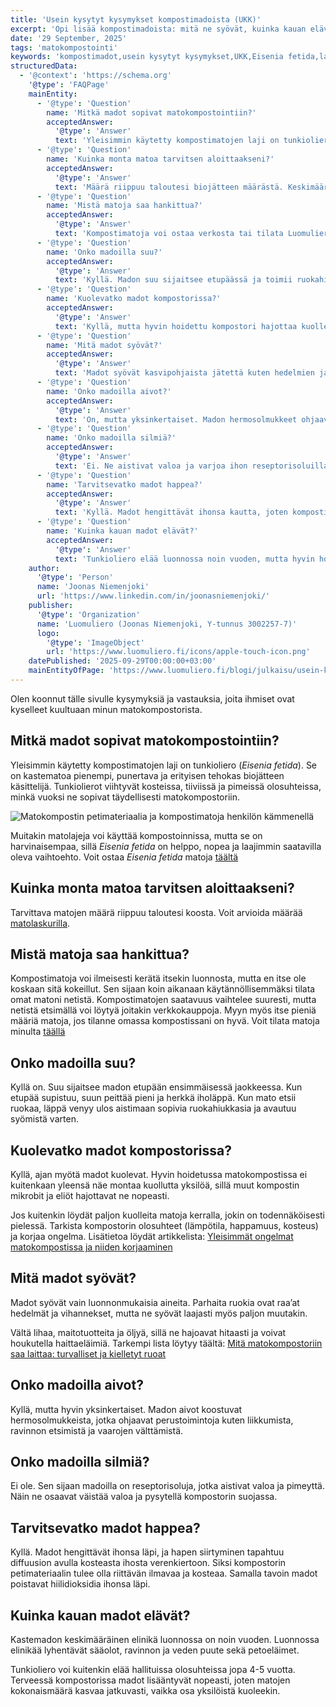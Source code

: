 ```yaml
---
title: 'Usein kysytyt kysymykset kompostimadoista (UKK)'
excerpt: 'Opi lisää kompostimadoista: mitä ne syövät, kuinka kauan elävät ja mistä niitä saa hankittua.'
date: '29 September, 2025'
tags: 'matokompostointi'
keywords: 'kompostimadot,usein kysytyt kysymykset,UKK,Eisenia fetida,lajikkeet,ravinto,elinikä,lisääntyminen,aistit,hoito,ruokinta,hapen tarve,elinolot,madon anatomia,aloittelija,matokompostointi,kotikompostointi,tietopaketti,harrastus,ympäristöhyödyt,vinkit'
structuredData:
  - '@context': 'https://schema.org'
    '@type': 'FAQPage'
    mainEntity:
      - '@type': 'Question'
        name: 'Mitkä madot sopivat matokompostointiin?'
        acceptedAnswer:
          '@type': 'Answer'
          text: 'Yleisimmin käytetty kompostimatojen laji on tunkioliero (Eisenia fetida), joka on pienempi ja tehokkaampi kuin tavallinen kastemato. Se viihtyy kosteissa ja pimeissä olosuhteissa ja on siksi ihanteellinen matokompostointiin.'
      - '@type': 'Question'
        name: 'Kuinka monta matoa tarvitsen aloittaakseni?'
        acceptedAnswer:
          '@type': 'Answer'
          text: 'Määrä riippuu taloutesi biojätteen määrästä. Keskimäärin 100–200 matoa riittää pienen kotitalouden kompostoriin. Tarkemman arvion voi laskea Luomulieron matolaskurilla.'
      - '@type': 'Question'
        name: 'Mistä matoja saa hankittua?'
        acceptedAnswer:
          '@type': 'Answer'
          text: 'Kompostimatoja voi ostaa verkosta tai tilata Luomulierolta. Tunkiolieroja ei yleensä löydy luonnosta helposti, joten valmiin erän tilaaminen on helpoin tapa aloittaa.'
      - '@type': 'Question'
        name: 'Onko madoilla suu?'
        acceptedAnswer:
          '@type': 'Answer'
          text: 'Kyllä. Madon suu sijaitsee etupäässä ja toimii ruokahiukkasten aistimiseen ja nielemiseen. Suuta peittää pieni iholäppä, joka avautuu syödessä.'
      - '@type': 'Question'
        name: 'Kuolevatko madot kompostorissa?'
        acceptedAnswer:
          '@type': 'Answer'
          text: 'Kyllä, mutta hyvin hoidettu kompostori hajottaa kuolleet yksilöt nopeasti. Jos löydät paljon kuolleita matoja, tarkista lämpötila, kosteus ja happamuus.'
      - '@type': 'Question'
        name: 'Mitä madot syövät?'
        acceptedAnswer:
          '@type': 'Answer'
          text: 'Madot syövät kasvipohjaista jätettä kuten hedelmien ja vihannesten kuoria, kahvinporoja ja teepusseja. Liha, maitotuotteet ja öljyt on syytä välttää.'
      - '@type': 'Question'
        name: 'Onko madoilla aivot?'
        acceptedAnswer:
          '@type': 'Answer'
          text: 'On, mutta yksinkertaiset. Madon hermosolmukkeet ohjaavat liikettä, ravinnon etsimistä ja vaarojen väistämistä.'
      - '@type': 'Question'
        name: 'Onko madoilla silmiä?'
        acceptedAnswer:
          '@type': 'Answer'
          text: 'Ei. Ne aistivat valoa ja varjoa ihon reseptorisoluilla ja pysyttelevät pimeässä valoa vältellen.'
      - '@type': 'Question'
        name: 'Tarvitsevatko madot happea?'
        acceptedAnswer:
          '@type': 'Answer'
          text: 'Kyllä. Madot hengittävät ihonsa kautta, joten kompostin tulee olla ilmava ja kostea, jotta happi pääsee kiertämään.'
      - '@type': 'Question'
        name: 'Kuinka kauan madot elävät?'
        acceptedAnswer:
          '@type': 'Answer'
          text: 'Tunkioliero elää luonnossa noin vuoden, mutta hyvin hoidettuna jopa 4–5 vuotta. Populaatio uusiutuu jatkuvasti lisääntymisen ansiosta.'
    author:
      '@type': 'Person'
      name: 'Joonas Niemenjoki'
      url: 'https://www.linkedin.com/in/joonasniemenjoki/'
    publisher:
      '@type': 'Organization'
      name: 'Luomuliero (Joonas Niemenjoki, Y-tunnus 3002257-7)'
      logo:
        '@type': 'ImageObject'
        url: 'https://www.luomuliero.fi/icons/apple-touch-icon.png'
    datePublished: '2025-09-29T00:00:00+03:00'
    mainEntityOfPage: 'https://www.luomuliero.fi/blogi/julkaisu/usein-kysytyt-kysymykset-kompostimadoista-ukk'
---
```


Olen koonnut tälle sivulle kysymyksiä ja vastauksia, joita ihmiset ovat kyselleet kuultuaan minun matokompostorista.

## Mitkä madot sopivat matokompostointiin?

Yleisimmin käytetty kompostimatojen laji on tunkioliero (_Eisenia fetida_). Se on kastematoa pienempi, punertava ja erityisen tehokas biojätteen käsittelijä. Tunkiolierot viihtyvät kosteissa, tiiviissä ja pimeissä olosuhteissa, minkä vuoksi ne sopivat täydellisesti matokompostoriin.

<picture>
  <source srcset="/images/posts/usein-kysytyt-kysymykset-kompostimadoista-ukk/kompostimadot_kammenella-800.avif 800w, /images/posts/usein-kysytyt-kysymykset-kompostimadoista-ukk/kompostimadot_kammenella-1200.avif 1200w" type="image/avif">
  <source srcset="/images/posts/usein-kysytyt-kysymykset-kompostimadoista-ukk/kompostimadot_kammenella-800.webp 800w, /images/posts/usein-kysytyt-kysymykset-kompostimadoista-ukk/kompostimadot_kammenella-1200.webp 1200w" type="image/webp">
  <img src="/images/posts/usein-kysytyt-kysymykset-kompostimadoista-ukk/kompostimadot_kammenella-800.jpg" srcset="/images/posts/usein-kysytyt-kysymykset-kompostimadoista-ukk/kompostimadot_kammenella-800.jpg 800w, /images/posts/usein-kysytyt-kysymykset-kompostimadoista-ukk/kompostimadot_kammenella-1200.jpg 1200w" alt="Matokompostin petimateriaalia ja kompostimatoja henkilön kämmenellä" sizes="(max-width: 600px) 100vw, 800px" style="max-width:100%;height:auto;" loading="lazy">
</picture>

Muitakin matolajeja voi käyttää kompostoinnissa, mutta se on harvinaisempaa, sillä _Eisenia fetida_ on helppo, nopea ja laajimmin saatavilla oleva vaihtoehto. Voit ostaa _Eisenia fetida_ matoja [täältä](https://www.luomuliero.fi/madot)

## Kuinka monta matoa tarvitsen aloittaakseni?

Tarvittava matojen määrä riippuu taloutesi koosta. Voit arvioida määrää [matolaskurilla](https://www.luomuliero.fi/matolaskuri).

## Mistä matoja saa hankittua?

Kompostimatoja voi ilmeisesti kerätä itsekin luonnosta, mutta en itse ole koskaan sitä kokeillut. Sen sijaan koin aikanaan käytännöllisemmäksi tilata omat matoni netistä. Kompostimatojen saatavuus vaihtelee suuresti, mutta netistä etsimällä voi löytyä joitakin verkkokauppoja. Myyn myös itse pieniä määriä matoja, jos tilanne omassa kompostissani on hyvä. Voit tilata matoja minulta <a href="https://www.luomuliero.fi/madot">täällä</a>

## Onko madoilla suu?

Kyllä on. Suu sijaitsee madon etupään ensimmäisessä jaokkeessa. Kun etupää supistuu, suun peittää pieni ja herkkä iholäppä. Kun mato etsii ruokaa, läppä venyy ulos aistimaan sopivia ruokahiukkasia ja avautuu syömistä varten.

## Kuolevatko madot kompostorissa?

Kyllä, ajan myötä madot kuolevat. Hyvin hoidetussa matokompostissa ei kuitenkaan yleensä näe montaa kuollutta yksilöä, sillä muut kompostin mikrobit ja eliöt hajottavat ne nopeasti.

Jos kuitenkin löydät paljon kuolleita matoja kerralla, jokin on todennäköisesti pielessä. Tarkista kompostorin olosuhteet (lämpötila, happamuus, kosteus) ja korjaa ongelma. Lisätietoa löydät artikkelista: [Yleisimmät ongelmat matokompostissa ja niiden korjaaminen](https://www.luomuliero.fi/blogi/julkaisu/yleisimmat-ongelmat-matokompostissa-korjaaminen)

## Mitä madot syövät?

Madot syövät vain luonnonmukaisia aineita. Parhaita ruokia ovat raa’at hedelmät ja vihannekset, mutta ne syövät laajasti myös paljon muutakin.

Vältä lihaa, maitotuotteita ja öljyä, sillä ne hajoavat hitaasti ja voivat houkutella haittaeläimiä. Tarkempi lista löytyy täältä: [Mitä matokompostoriin saa laittaa: turvalliset ja kielletyt ruoat](https://www.luomuliero.fi/blogi/julkaisu/mita-saa-laittaa-matokompostoriin-turvalliset-ja-kielletyt-ruoat)

## Onko madoilla aivot?

Kyllä, mutta hyvin yksinkertaiset. Madon aivot koostuvat hermosolmukkeista, jotka ohjaavat perustoimintoja kuten liikkumista, ravinnon etsimistä ja vaarojen välttämistä.

## Onko madoilla silmiä?

Ei ole. Sen sijaan madoilla on reseptorisoluja, jotka aistivat valoa ja pimeyttä. Näin ne osaavat väistää valoa ja pysytellä kompostorin suojassa.

## Tarvitsevatko madot happea?

Kyllä. Madot hengittävät ihonsa läpi, ja hapen siirtyminen tapahtuu diffuusion avulla kosteasta ihosta verenkiertoon. Siksi kompostorin petimateriaalin tulee olla riittävän ilmavaa ja kosteaa. Samalla tavoin madot poistavat hiilidioksidia ihonsa läpi.

## Kuinka kauan madot elävät?

Kastemadon keskimääräinen elinikä luonnossa on noin vuoden. Luonnossa elinikää lyhentävät sääolot, ravinnon ja veden puute sekä petoeläimet.

Tunkioliero voi kuitenkin elää hallituissa olosuhteissa jopa 4-5 vuotta. Terveessä kompostorissa madot lisääntyvät nopeasti, joten matojen kokonaismäärä kasvaa jatkuvasti, vaikka osa yksilöistä kuoleekin.

